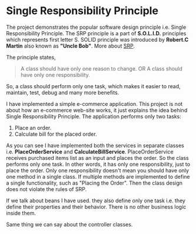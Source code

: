 # Single Responsibility Principle

The project demonstrates the popular software design principle i.e. Single Responsibility Principle. The SRP principle is a part of __S.O.L.I.D.__ principles which represents first letter S. SOLID principle was introduced by **Robert.C Martin** also known as **"Uncle Bob"**. More about [SRP](https://en.wikipedia.org/wiki/Single_responsibility_principle).

The principle states,

> A class should have only one reason to change. OR A class should have only one responsibility.

So, a class should perform only one task, which makes it easier to read, maintain, test, debug and many more benefits.

I have implemented a simple e-commerce application. This project is not about how an e-commerce web-site works, it just explains the idea behind Single Responsibility Principle. The application performs only two tasks:

1. Place an order.
2. Calculate bill for the placed order.

As you can see I have implemented both the services in separate classes i.e. **PlaceOrderService** and **CalculateBillService**. PlaceOrderService receives purchased items list as an input and places the order. So the class performs only one task. In other words, it has only one responsibility, just to place the order. Only one responsibility doesn't mean you should have only one method in a single class. If multiple methods are implemented to define a single functionality, such as "Placing the Order". Then the class design does not violate the rules of SRP.

If we talk about beans I have used. they also define only one task i.e. they define their properties and their behavior. There is no other business logic inside them.

Same thing we can say about the controller classes.

